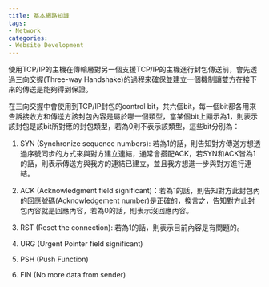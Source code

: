 ```yaml
---
title: 基本網路知識
tags:
- Network
categories:
- Website Development
---
```



使用TCP/IP的主機在傳輸層對另一個支援TCP/IP的主機進行封包傳送前，會先透過三向交握(Three-way Handshake)的過程來確保並建立一個機制讓雙方在接下來的傳送是能夠得到保證。







在三向交握中會使用到TCP/IP封包的control bit，共六個bit，每一個bit都各用來告訴接收方和傳送方該封包內容是屬於哪一個類型，當某個bit上顯示為1，則表示該封包是該bit所對應的封包類型，若為0則不表示該類型，這些bit分別為：

1. SYN (Synchronize sequence numbers): 若為1的話，則告知對方傳送方想透過序號同步的方式來與對方建立連結，通常會搭配ACK，若SYN和ACK皆為1的話，則表示傳送方與我方的連結已建立，並且我方想進一步與對方進行連結。


2. ACK (Acknowledgment field significant)：若為1的話，則告知對方此封包內的回應號碼(Acknowledgement number)是正確的，換言之，告知對方此封包內容就是回應內容，若為0的話，則表示沒回應內容。

3. RST (Reset the connection): 若為1的話，則表示目前內容是有問題的。
4. URG (Urgent Pointer field significant)
5. PSH (Push Function)
6. FIN (No more data from sender)